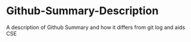 # Github-Summary-Description
A description of Github Summary and how it differs from git log and aids CSE
